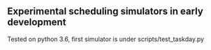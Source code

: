 ## Experimental scheduling simulators in early development

Tested on python 3.6, first simulator is under scripts/test_taskday.py 